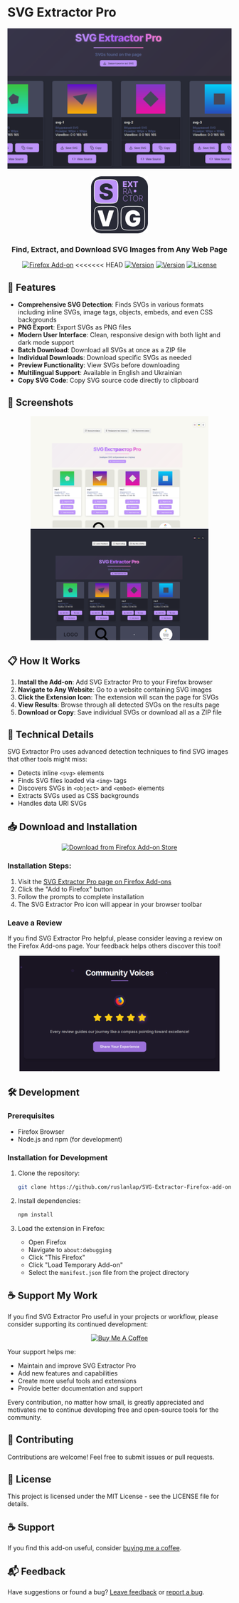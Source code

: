 # SVG Extractor Pro

![SVG Extractor Pro Header](data/header3.png)

<div align="center">
  <img src="icons/icon128.png" alt="SVG Extractor Pro Logo" width="128" height="128">
  
  <h3>Find, Extract, and Download SVG Images from Any Web Page</h3>

  [![Firefox Add-on](https://img.shields.io/badge/Firefox-Add--on-FF7139?style=for-the-badge&logo=firefox-browser&logoColor=white)](https://addons.mozilla.org/firefox/addon/svg-extractor-pro/)
<<<<<<< HEAD
  [![Version](https://img.shields.io/badge/Version-1.1.1-blue?style=for-the-badge)](https://github.com/ruslanlap/SVG-Extractor-Firefox-add-on/releases)
  [![Version](https://img.shields.io/badge/Version-1.1.1-blue?style=for-the-badge)](https://github.com/ruslanlap/SVG-Extractor-firefox-add-on/releases)
  [![License](https://img.shields.io/badge/License-MIT-green?style=for-the-badge)](LICENSE)
</div>

## 🚀 Features

- **Comprehensive SVG Detection**: Finds SVGs in various formats including inline SVGs, image tags, objects, embeds, and even CSS backgrounds
- **PNG Export**: Export SVGs as PNG files
- **Modern User Interface**: Clean, responsive design with both light and dark mode support
- **Batch Download**: Download all SVGs at once as a ZIP file
- **Individual Downloads**: Download specific SVGs as needed
- **Preview Functionality**: View SVGs before downloading
- **Multilingual Support**: Available in English and Ukrainian
- **Copy SVG Code**: Copy SVG source code directly to clipboard

## 📸 Screenshots

<div align="center">
  <img src="data/header1.png" alt="SVG Extractor Pro Screenshot 1" width="400">
  <img src="data/header2.png" alt="SVG Extractor Pro Screenshot 2" width="400">
</div>

## 📋 How It Works

1. **Install the Add-on**: Add SVG Extractor Pro to your Firefox browser
2. **Navigate to Any Website**: Go to a website containing SVG images
3. **Click the Extension Icon**: The extension will scan the page for SVGs
4. **View Results**: Browse through all detected SVGs on the results page
5. **Download or Copy**: Save individual SVGs or download all as a ZIP file

## 🔧 Technical Details

SVG Extractor Pro uses advanced detection techniques to find SVG images that other tools might miss:

- Detects inline `<svg>` elements
- Finds SVG files loaded via `<img>` tags
- Discovers SVGs in `<object>` and `<embed>` elements
- Extracts SVGs used as CSS backgrounds
- Handles data URI SVGs

## 📥 Download and Installation

<div align="center">
  <a href="https://addons.mozilla.org/en-US/firefox/addon/svg-extractor-pro/?utm_source=addons.mozilla.org&utm_medium=referral&utm_content=search">
    <img src="https://img.shields.io/badge/Download_from-Firefox_Add--on_Store-FF7139?style=for-the-badge&logo=firefox-browser&logoColor=white" alt="Download from Firefox Add-on Store">
  </a>
</div>

### Installation Steps:

1. Visit the [SVG Extractor Pro page on Firefox Add-ons](https://addons.mozilla.org/en-US/firefox/addon/svg-extractor-pro/?utm_source=addons.mozilla.org&utm_medium=referral&utm_content=search)
2. Click the "Add to Firefox" button
3. Follow the prompts to complete installation
4. The SVG Extractor Pro icon will appear in your browser toolbar

### Leave a Review

If you find SVG Extractor Pro helpful, please consider leaving a review on the Firefox Add-ons page. Your feedback helps others discover this tool!

<div align="center">
  <a href="https://addons.mozilla.org/en-US/firefox/addon/svg-extractor-pro/reviews/">
    <img src="data/stars.png" alt="Leave a 5-star review" width="450">
  </a>
</div>

## 🛠️ Development

### Prerequisites

- Firefox Browser
- Node.js and npm (for development)

### Installation for Development

1. Clone the repository:
   ```bash
   git clone https://github.com/ruslanlap/SVG-Extractor-Firefox-add-on.git
   ```

2. Install dependencies:
   ```bash
   npm install
   ```

3. Load the extension in Firefox:
   - Open Firefox
   - Navigate to `about:debugging`
   - Click "This Firefox"
   - Click "Load Temporary Add-on"
   - Select the `manifest.json` file from the project directory

## ☕ Support My Work

If you find SVG Extractor Pro useful in your projects or workflow, please consider supporting its continued development:

<div align="center">
  <a href="https://ruslanlap.github.io/ruslanlap_buymeacoffe/">
    <img src="https://img.shields.io/badge/Buy_Me_A_Coffee-FFDD00?style=for-the-badge&logo=buy-me-a-coffee&logoColor=black" alt="Buy Me A Coffee">
  </a>
</div>

Your support helps me:
- Maintain and improve SVG Extractor Pro
- Add new features and capabilities
- Create more useful tools and extensions
- Provide better documentation and support

Every contribution, no matter how small, is greatly appreciated and motivates me to continue developing free and open-source tools for the community.

## 🤝 Contributing

Contributions are welcome! Feel free to submit issues or pull requests.

## 📝 License

This project is licensed under the MIT License - see the LICENSE file for details.

## ☕ Support

If you find this add-on useful, consider [buying me a coffee](https://ruslanlap.github.io/ruslanlap_buymeacoffe/).

## 📬 Feedback

Have suggestions or found a bug? [Leave feedback](https://forms.gle/xDCN4ACr5QKDmYkYA) or [report a bug](https://forms.gle/xDCN4ACr5QKDmYkYA).